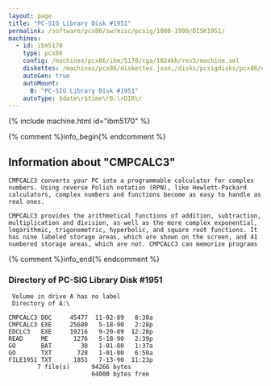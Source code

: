 ```yaml
---
layout: page
title: "PC-SIG Library Disk #1951"
permalink: /software/pcx86/sw/misc/pcsig/1000-1999/DISK1951/
machines:
  - id: ibm5170
    type: pcx86
    config: /machines/pcx86/ibm/5170/cga/1024kb/rev3/machine.xml
    diskettes: /machines/pcx86/diskettes.json,/disks/pcsigdisks/pcx86/diskettes.json
    autoGen: true
    autoMount:
      B: "PC-SIG Library Disk #1951"
    autoType: $date\r$time\rB:\rDIR\r
---
```


{% include machine.html id="ibm5170" %}

{% comment %}info_begin{% endcomment %}

## Information about "CMPCALC3"

    CMPCALC3 converts your PC into a programmable calculator for complex
    numbers. Using reverse Polish notation (RPN), like Hewlett-Packard
    calculators, complex numbers and functions become as easy to handle as
    real ones.
    
    CMPCALC3 provides the arithmetical functions of addition, subtraction,
    multiplication and division, as well as the more complex exponential,
    logarithmic, trigonometric, hyperbolic, and square root functions. It
    has nine labeled storage areas, which are shown on the screen, and 41
    numbered storage areas, which are not. CMPCALC3 can memorize programs
{% comment %}info_end{% endcomment %}


### Directory of PC-SIG Library Disk #1951

     Volume in drive A has no label
     Directory of A:\

    CMPCALC3 DOC     45477  11-02-89   8:30a
    CMPCALC3 EXE     25680   5-18-90   2:28p
    EDCLC3   EXE     19216   9-20-89  12:28p
    READ     ME       1276   5-18-90   2:39p
    GO       BAT        38   1-01-80   1:37a
    GO       TXT       728   1-01-80   6:50a
    FILE1951 TXT      1851   7-13-90  11:23p
            7 file(s)      94266 bytes
                           64000 bytes free
